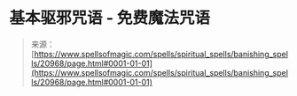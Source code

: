 <!--yml

分类：未分类

日期：2024年06月12日 19:04:12

-->

# 基本驱邪咒语 - 免费魔法咒语

> 来源：[https://www.spellsofmagic.com/spells/spiritual_spells/banishing_spells/20968/page.html#0001-01-01](https://www.spellsofmagic.com/spells/spiritual_spells/banishing_spells/20968/page.html#0001-01-01)
